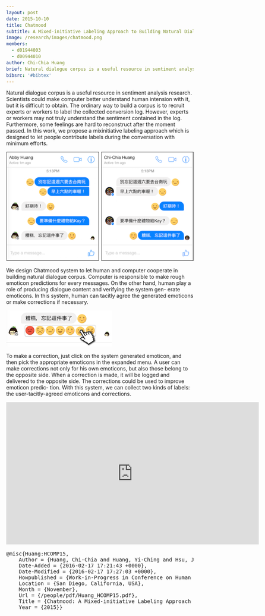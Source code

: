 ```yaml
---
layout: post
date: 2015-10-10
title: Chatmood
subtitle: A Mixed-initiative Labeling Approach to Building Natural Dialogue Corpus for Sentiment Analysis
image: /research/images/chatmood.png
members:
  - d01944003
  - d00944010
author: Chi-Chia Huang
brief: Natural dialogue corpus is a useful resource in sentiment analysis research. Scientists could make computer better understand human intension with it, but it is difficult to obtain. The ordinary way to build a corpus is to recruit experts or workers to label the collected conversion log. However, experts or workers may not truly understand the sentiment contained in the log. Furthermore, some feelings are hard to reconstruct after the moment passed. In this work, we propose a mixinitiative labeling approach which is designed to let people contribute labels during the conversation with minimum efforts. 
bibsrc: '#bibtex'
---
```



<p>Natural dialogue corpus is a useful resource in sentiment analysis research. Scientists could make computer better understand human intension with it, but it is difficult to obtain. The ordinary way to build a corpus is to recruit experts or workers to label the collected conversion log. However, experts or workers may not truly understand the sentiment contained in the log. Furthermore, some feelings are hard to reconstruct after the moment passed. In this work, we propose a mixinitiative labeling approach which is designed to let people contribute labels during the conversation with minimum efforts. </p>
<p></p>

<img src="/research/images/chatmood1.png" class="ui left floated image large">
<p>We design Chatmood system to let human and computer cooperate in building natural dialogue corpus. Computer is responsible to make rough emoticon predictions for every messages. On the other hand, human play a role of producing dialogue content and verifying the system gen- erate emoticons. In this system, human can tacitly agree the generated emoticons or make corrections if necessary.</p> 
<p></p> 
<img src="/research/images/chatmood2.png" class="ui right floated image medium">
<p>To make a correction, just click on the system generated emoticon, and then pick the appropriate emoticons in the expanded menu. A user can make corrections not only for his own emoticons, but also those belong to the opposite side. When a correction is made, it will be logged and delivered to the opposite side. The corrections could be used to improve emoticon predic- tion. With this system, we can collect two kinds of labels: the user-tacitly-agreed emoticons and corrections.</p>

<div class="ui center aligned container" >
<iframe width="680" height="383" src="https://www.youtube.com/embed/oNR4lSoUU8o?showinfo=0" frameborder="0" allowfullscreen></iframe></div>

<pre id="bibtex">@misc{Huang:HCOMP15,
    Author = {Huang, Chi-Chia and Huang, Yi-Ching and Hsu, Jane Yung-jen},
    Date-Added = {2016-02-17 17:21:43 +0000},
    Date-Modified = {2016-02-17 17:27:03 +0000},
    Howpublished = {Work-in-Progress in Conference on Human Computation \& Crowdsourcing},
    Location = {San Diego, California, USA},
    Month = {November},
    Url = {/people/pdf/Huang_HCOMP15.pdf},
    Title = {Chatmood: A Mixed-initiative Labeling Approach to Building Natural Dialogue Corpus for Sentiment Analysis},
    Year = {2015}}
</pre>
